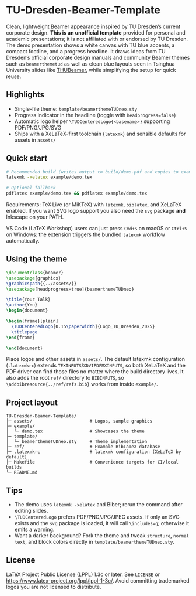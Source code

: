 # TU-Dresden-Beamer-Template

Clean, lightweight Beamer appearance inspired by TU Dresden’s current corporate design. **This is an unofficial template** provided for personal and academic presentations; it is not affiliated with or endorsed by TU Dresden. The demo presentation shows a white canvas with TU blue accents, a compact footline, and a progress headline. It draws ideas from TU Dresden’s official corporate design manuals and community Beamer themes such as `beamerthemetud` as well as clean blue layouts seen in Tsinghua University slides like [THUBeamer](https://github.com/tl3shi/THUBeamer), while simplifying the setup for quick reuse.

## Highlights
- Single-file theme: `template/beamerthemeTUDneo.sty`
- Progress indicator in the headline (toggle with `headprogress=false`)
- Automatic logo helper `\TUDCenteredLogo{<basename>}` supporting PDF/PNG/JPG/SVG
- Ships with a XeLaTeX-first toolchain (`latexmk`) and sensible defaults for assets in `assets/`

## Quick start
```bash
# Recommended build (writes output to build/demo.pdf and copies to example/demo.pdf)
latexmk -xelatex example/demo.tex

# Optional fallback
pdflatex example/demo.tex && pdflatex example/demo.tex
```

Requirements: TeX Live (or MiKTeX) with `latexmk`, `biblatex`, and XeLaTeX enabled. If you want SVG logo support you also need the `svg` package **and** Inkscape on your PATH.

VS Code (LaTeX Workshop) users can just press `Cmd+S` on macOS or `Ctrl+S` on Windows: the extension triggers the bundled `latexmk` workflow automatically.

## Using the theme
```tex
\documentclass{beamer}
\usepackage{graphicx}
\graphicspath{{../assets/}}
\usepackage[headprogress=true]{beamerthemeTUDneo}

\title{Your Talk}
\author{You}
\begin{document}

\begin{frame}[plain]
  \TUDCenteredLogo[0.15\paperwidth]{Logo_TU_Dresden_2025}
  \titlepage
\end{frame}

\end{document}
```

Place logos and other assets in `assets/`. The default latexmk configuration (`.latexmkrc`) extends `TEXINPUTS`/`XDVIPDFMXINPUTS`, so both XeLaTeX and the PDF driver can find those files no matter where the build directory lives. It also adds the root `ref/` directory to `BIBINPUTS`, so `\addbibresource{../ref/refs.bib}` works from inside `example/`.

## Project layout
```
TU-Dresden-Beamer-Template/
├─ assets/                      # Logos, sample graphics
├─ example/
│  └─ demo.tex                  # Showcases the theme
├─ template/
│  └─ beamerthemeTUDneo.sty     # Theme implementation
├─ ref/                         # Example BibLaTeX database
├─ .latexmkrc                   # latexmk configuration (XeLaTeX by default)
├─ Makefile                     # Convenience targets for CI/local builds
└─ README.md
```

## Tips
- The demo uses `latexmk -xelatex` and Biber; rerun the command after editing slides.
- `\TUDCenteredLogo` prefers PDF/PNG/JPG/JPEG assets. If only an SVG exists and the `svg` package is loaded, it will call `\includesvg`; otherwise it emits a warning.
- Want a darker background? Fork the theme and tweak `structure`, `normal text`, and block colors directly in `template/beamerthemeTUDneo.sty`.

## License
LaTeX Project Public License (LPPL) 1.3c or later. See `LICENSE` or <https://www.latex-project.org/lppl/lppl-1-3c/>. Avoid committing trademarked logos you are not licensed to distribute.
